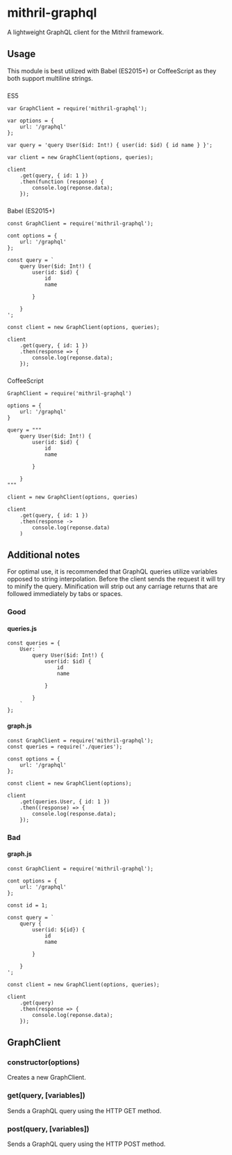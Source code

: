 # mithril-graphql
A lightweight GraphQL client for the Mithril framework.

## Usage
This module is best utilized with Babel (ES2015+) or CoffeeScript as they both support multiline strings.

###
ES5
```
var GraphClient = require('mithril-graphql');

var options = {
    url: '/graphql'
};

var query = 'query User($id: Int!) { user(id: $id) { id name } }';

var client = new GraphClient(options, queries);

client
    .get(query, { id: 1 })
    .then(function (response) {
        console.log(reponse.data);
    });
```

###
Babel (ES2015+)
```
const GraphClient = require('mithril-graphql');

cont options = {
    url: '/graphql'
};

const query = `
    query User($id: Int!) { 
        user(id: $id) { 
            id 
            name 
            
        } 
        
    }
';

const client = new GraphClient(options, queries);

client
    .get(query, { id: 1 })
    .then(response => {
        console.log(reponse.data);
    });
```

###
CoffeeScript
```
GraphClient = require('mithril-graphql')

options = {
    url: '/graphql'
}

query = """
    query User($id: Int!) { 
        user(id: $id) { 
            id 
            name 
            
        } 
        
    }
"""

client = new GraphClient(options, queries)

client
    .get(query, { id: 1 })
    .then(response ->
        console.log(reponse.data)
    )
```

## Additional notes
For optimal use, it is recommended that GraphQL queries utilize variables opposed to string interpolation. Before the client sends 
the request it will try to minify the query. Minification will strip out any carriage returns that are followed immediately by tabs or spaces.

### Good

#### queries.js
```
const queries = {
    User: `
        query User($id: Int!) { 
            user(id: $id) { 
                id 
                name 
                
            } 
            
        }
    `
};
```

#### graph.js
```
const GraphClient = require('mithril-graphql');
const queries = require('./queries');

const options = {
    url: '/graphql'
};

const client = new GraphClient(options);

client
    .get(queries.User, { id: 1 })
    .then((response) => {
        console.log(response.data);
    });
```

### Bad

#### graph.js
```
const GraphClient = require('mithril-graphql');

cont options = {
    url: '/graphql'
};

const id = 1;

const query = `
    query { 
        user(id: ${id}) { 
            id 
            name 
            
        } 
        
    }
';

const client = new GraphClient(options, queries);

client
    .get(query)
    .then(response => {
        console.log(reponse.data);
    });
```

## GraphClient

### constructor(options)
Creates a new GraphClient.

### get(query, [variables])
Sends a GraphQL query using the HTTP GET method.

### post(query, [variables])
Sends a GraphQL query using the HTTP POST method.